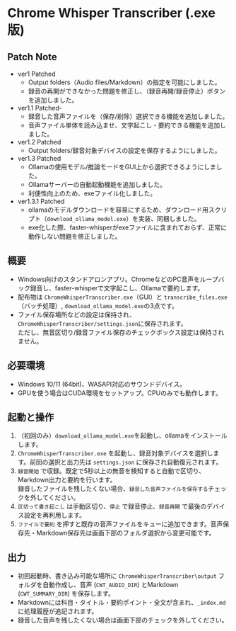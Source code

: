 # Chrome Whisper Transcriber (.exe版)

## Patch Note  
- ver1 Patched
  - Output folders（Audio files/Markdown）の指定を可能にしました。
  - 録音の再開ができなかった問題を修正し、（録音再開/録音停止）ボタンを追加しました。  
- ver1.1 Patched-
  - 録音した音声ファイルを（保存/削除）選択できる機能を追加しました。
  - 音声ファイル単体を読み込ませ、文字起こし・要約できる機能を追加しました。  
- ver1.2 Patched
  - Output folders/録音対象デバイスの設定を保存するようにしました。  
- ver1.3 Patched
  - Ollamaの使用モデル/推論モードをGUI上から選択できるようにしました。
  - Ollamaサーバーの自動起動機能を追加しました。
  - 利便性向上のため、exeファイル化しました。  
- ver1.3.1 Patched
  - ollamaのモデルダウンロードを容易にするため、ダウンロード用スクリプト（`download_ollama_model.exe`）を実装、同梱しました。
  - exe化した際、faster-whisperがexeファイルに含まれておらず、正常に動作しない問題を修正しました。

## 概要
- Windows向けのスタンドアロンアプリ。ChromeなどのPC音声をループバック録音し、faster-whisperで文字起こし、Ollamaで要約します。
- 配布物は `ChromeWhisperTranscriber.exe`（GUI）と `transcribe_files.exe`（バッチ処理）, `download_ollama_model.exe`の3点です。
- ファイル保存場所などの設定は保持され、`ChromeWhisperTranscriber/settings.json`に保存されます。  
  ただし、無音区切り/録音ファイル保存のチェックボックス設定は保持されません。

## 必要環境
- Windows 10/11 (64bit)、WASAPI対応のサウンドデバイス。
- GPUを使う場合はCUDA環境をセットアップ。CPUのみでも動作します。

## 起動と操作
1. （初回のみ）`download_ollama_model.exe`を起動し、ollamaをインストールします。
2. `ChromeWhisperTranscriber.exe` を起動し、録音対象デバイスを選択します。前回の選択と出力先は `settings.json` に保存され自動復元されます。
3. `録音開始` で収録。既定で5秒以上の無音を検知すると自動で区切り、Markdown出力と要約を行います。  
    録音したファイルを残したくない場合、`録音した音声ファイルを保存する`チェックを外してください。
4. `区切って書き起こし` は手動区切り、`停止` で録音停止、`録音再開` で最後のデバイス設定を再利用します。
5. `ファイルで要約` を押すと既存の音声ファイルをキューに追加できます。音声保存先・Markdown保存先は画面下部のフォルダ選択から変更可能です。

## 出力
- 初回起動時、書き込み可能な場所に `ChromeWhisperTranscriber\output` フォルダを自動作成し、音声 (`CWT_AUDIO_DIR`) とMarkdown (`CWT_SUMMARY_DIR`) を保存します。
- Markdownには科目・タイトル・要約ポイント・全文が含まれ、`_index.md` に処理履歴が追記されます。
- 録音した音声を残したくない場合は画面下部のチェックを外してください。
